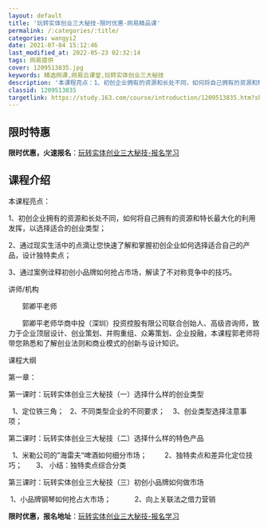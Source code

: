 ```yaml
---
layout: default
title: '玩转实体创业三大秘技-限时优惠-网易精品课'
permalink: /:categories/:title/
categories: wangyi2
date: 2021-07-04 15:12:46
last_modified_at: 2022-05-23 02:32:14
tags: 网易提供
cover: 1209513835.jpg
keywords: 精选网课,网易云课堂,玩转实体创业三大秘技
description: '本课程亮点：1、初创企业拥有的资源和长处不同，如何将自己拥有的资源和特长最大化的利用发挥，以选择适合的创业类型；2、通过'
classid: 1209513835
targetlink: https://study.163.com/course/introduction/1209513835.htm?share=1&shareId=1025206652&utm_campaign=share&utm_medium=iphoneShare&utm_source=&utm_u=1025206652
---
```


## 限时特惠

**限时优惠，火速报名**：[玩转实体创业三大秘技-报名学习](https://study.163.com/course/introduction/1209513835.htm?share=1&shareId=1025206652&utm_campaign=share&utm_medium=iphoneShare&utm_source=&utm_u=1025206652)

## 课程介绍

本课程亮点：

1、初创企业拥有的资源和长处不同，如何将自己拥有的资源和特长最大化的利用发挥，以选择适合的创业类型；

2、通过现实生活中的点滴让您快速了解和掌握初创企业如何选择适合自己的产品，设计独特卖点；

3、通过案例诠释初创小品牌如何抢占市场，解读了不对称竞争中的技巧。



讲师/机构      

       郭卿平老师

       郭卿平老师华商中投（深圳）投资控股有限公司联合创始人、高级咨询师，致力于企业顶层设计、创业策划、并购重组、众筹策划、企业投融，本课程郭老师将带您熟悉和了解创业法则和商业模式的创新与设计知识。



课程大纲 

第一章：

第一课时：玩转实体创业三大秘技（一）选择什么样的创业类型

  1、定位铁三角；   2、不同类型企业的不同要求；    3、创业类型选择注意事项；          



第二课时：玩转实体创业三大秘技（二）选择什么样的特色产品

  1、米勒公司的”海雷夫“啤酒如何细分市场；         2、独特卖点和差异化定位技巧；       3、 小结：独特卖点综合分类



第三课时：玩转实体创业三大秘技（三）初创小品牌如何做市场

 1、小品牌钢琴如何抢占大市场；            2、向上关联法之借力营销

**限时优惠，报名地址**：[玩转实体创业三大秘技-报名学习](https://study.163.com/course/introduction/1209513835.htm?share=1&shareId=1025206652&utm_campaign=share&utm_medium=iphoneShare&utm_source=&utm_u=1025206652)

